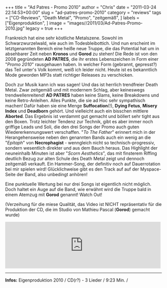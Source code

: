 +++
title = "Ad Patres - Promo 2010"
author = "Chris"
date = "2011-03-24 22:14:53+00:00"
slug = "ad-patres-promo-2010"
category = "reviews"
tags = ["CD-Reviews", "Death Metal", "Promo", "zeitgemäß", ]
labels = ["Eigenproduktion", ]
image = "images//2011/03/Ad-Patres-Promo-2010.jpg"
legacy = true
+++

Frankreich hat eine sehr köstliche Metalszene. Sowohl im Schwarzwurzelwald, wie auch im Todesbleibottich. Und nun erscheint im letztgenannten Bereich eine heiße neue Truppe, die das Potential hat um in absehbarer Zeit neben **Kronos** und **Gorod** zu stehen! Die Rede ist von den 2008 gegründeten **AD PATRES**, die ihr erstes Lebenszeichen in Form einer "_Promo 2010_" rausgehauen haben. In welcher Form (gebrannt, gepresst?) das Teil unter's Volk kommt, weiß ich leider nicht. Heute ist es bekanntlich Mode geworden MP3s statt richtiger Releases zu verschicken.

Doch zur Musik kann ich was sagen! Und das ist herrlich trendfreier Death Metal. Zwar zeitgemäß und mit modernem Schlag, aber keineswegs trendwellenreitend! **AD PATRES** haben keine Slams, keine Breakdowns und keine Retro-Anleihen. Alles Punkte, die sie ad Hoc sehr sympathisch machen!
Dafür haben sie eine Menge **Suffocation**(!), **Dying Fetus**, **Misery Index** und **Deadborn** gehört. Und vielleicht auch ein bisschen mittlere **Aborted**. Das Ergebnis ist verdammt gut gemacht und böllert sehr tight aus den Boxen. Trotz leichter Tendenz zur Technik, gibt es aber immer noch griffige Leads und Soli, die den drei Songs der Promo auch guten Wiedererkennungswert verschaffen.
"_To The Father_" erinnert mich in der Herangehensweise neben den genannten Bands auch ein wenig an die "_Epitaph_" von **Necrophagist** - wenngleich nicht so technisch-progressiv, sondern wesentlich direkter und aus dem Bauch heraus. Das Highlight der neuneinhalb Minuten ist aber "_Scorn Aesthetics_", das mit finsterem Riffing deutlich Bezug zur alten Schule des Death Metal zeigt und dennoch zeitgemäß verkauft. Ein Hammer-Song, der definitiv noch auf Dauerrotation bei mir spielen wird! Glücklichweise gibt es den Track auf auf der Myspace-Seite der Band, also unbedingt anhören!

Eine punktuelle Wertung bei nur drei Songs ist eigentlich nicht möglich. Doch haltet ein Auge auf die Band, wie erwähnt wird die Truppe bald in einem Atemzug mit **Gorod** genannt! Watch Out!

(Verzeihung für die miese Qualität, das Video ist NICHT repräsentativ für die Produktion der CD, die im Studio von Mathieu Pascal (**Gorod**) gemacht wurde)
<iframe allowfullscreen="" frameborder="0" height="150" src="http://www.youtube.com/embed/qnfBmj0-Y2s" title="YouTube video player" width="500"></iframe>



---
**Infos:**
Eigenproduktion 2010 / 
CD(r?) - 3 Lieder / 9:23 Min. / 
